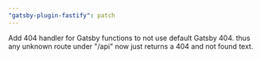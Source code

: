 ```yaml
---
"gatsby-plugin-fastify": patch
---
```


Add 404 handler for Gatsby functions to not use default Gatsby 404. thus any unknown route under "/api" now just returns a 404 and not found text.
